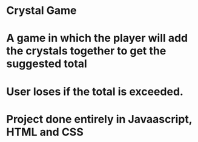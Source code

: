 # Crystal Game
# A game in which the player will add the crystals together to get the suggested total
# User loses if the total is exceeded. 
# Project done entirely in Javaascript, HTML and CSS